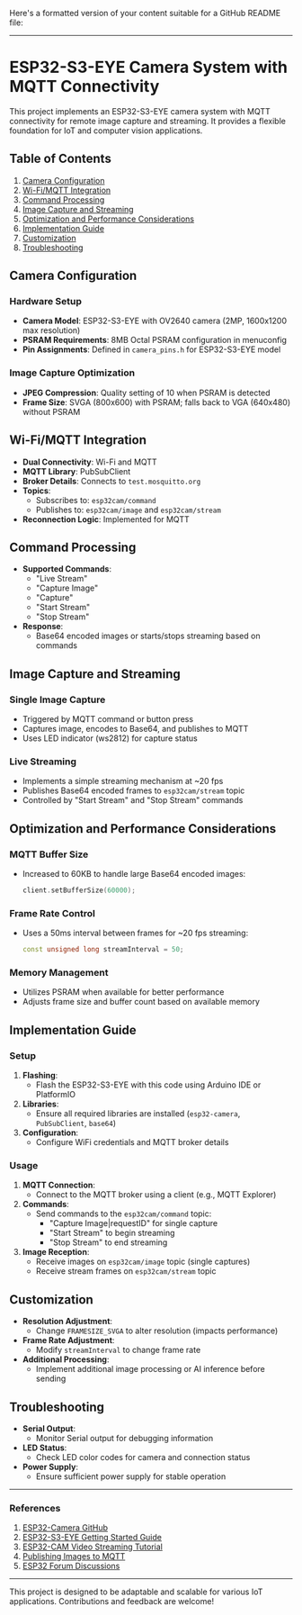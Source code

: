 Here's a formatted version of your content suitable for a GitHub README file:

---

# ESP32-S3-EYE Camera System with MQTT Connectivity

This project implements an ESP32-S3-EYE camera system with MQTT connectivity for remote image capture and streaming. It provides a flexible foundation for IoT and computer vision applications.

## Table of Contents
1. [Camera Configuration](#camera-configuration)
2. [Wi-Fi/MQTT Integration](#wi-fi-mqtt-integration)
3. [Command Processing](#command-processing)
4. [Image Capture and Streaming](#image-capture-and-streaming)
5. [Optimization and Performance Considerations](#optimization-and-performance-considerations)
6. [Implementation Guide](#implementation-guide)
7. [Customization](#customization)
8. [Troubleshooting](#troubleshooting)

## Camera Configuration
### Hardware Setup
- **Camera Model**: ESP32-S3-EYE with OV2640 camera (2MP, 1600x1200 max resolution)
- **PSRAM Requirements**: 8MB Octal PSRAM configuration in menuconfig
- **Pin Assignments**: Defined in `camera_pins.h` for ESP32-S3-EYE model

### Image Capture Optimization
- **JPEG Compression**: Quality setting of 10 when PSRAM is detected
- **Frame Size**: SVGA (800x600) with PSRAM; falls back to VGA (640x480) without PSRAM

## Wi-Fi/MQTT Integration
- **Dual Connectivity**: Wi-Fi and MQTT
- **MQTT Library**: PubSubClient
- **Broker Details**: Connects to `test.mosquitto.org`
- **Topics**:
  - Subscribes to: `esp32cam/command`
  - Publishes to: `esp32cam/image` and `esp32cam/stream`
- **Reconnection Logic**: Implemented for MQTT

## Command Processing
- **Supported Commands**:
  - "Live Stream"
  - "Capture Image"
  - "Capture"
  - "Start Stream"
  - "Stop Stream"
- **Response**:
  - Base64 encoded images or starts/stops streaming based on commands

## Image Capture and Streaming
### Single Image Capture
- Triggered by MQTT command or button press
- Captures image, encodes to Base64, and publishes to MQTT
- Uses LED indicator (ws2812) for capture status

### Live Streaming
- Implements a simple streaming mechanism at ~20 fps
- Publishes Base64 encoded frames to `esp32cam/stream` topic
- Controlled by "Start Stream" and "Stop Stream" commands

## Optimization and Performance Considerations
### MQTT Buffer Size
- Increased to 60KB to handle large Base64 encoded images:
  ```cpp
  client.setBufferSize(60000);
  ```

### Frame Rate Control
- Uses a 50ms interval between frames for ~20 fps streaming:
  ```cpp
  const unsigned long streamInterval = 50;
  ```

### Memory Management
- Utilizes PSRAM when available for better performance
- Adjusts frame size and buffer count based on available memory

## Implementation Guide
### Setup
1. **Flashing**:
   - Flash the ESP32-S3-EYE with this code using Arduino IDE or PlatformIO
2. **Libraries**:
   - Ensure all required libraries are installed (`esp32-camera`, `PubSubClient`, `base64`)
3. **Configuration**:
   - Configure WiFi credentials and MQTT broker details

### Usage
1. **MQTT Connection**:
   - Connect to the MQTT broker using a client (e.g., MQTT Explorer)
2. **Commands**:
   - Send commands to the `esp32cam/command` topic:
     - "Capture Image|requestID" for single capture
     - "Start Stream" to begin streaming
     - "Stop Stream" to end streaming
3. **Image Reception**:
   - Receive images on `esp32cam/image` topic (single captures)
   - Receive stream frames on `esp32cam/stream` topic

## Customization
- **Resolution Adjustment**:
  - Change `FRAMESIZE_SVGA` to alter resolution (impacts performance)
- **Frame Rate Adjustment**:
  - Modify `streamInterval` to change frame rate
- **Additional Processing**:
  - Implement additional image processing or AI inference before sending

## Troubleshooting
- **Serial Output**:
  - Monitor Serial output for debugging information
- **LED Status**:
  - Check LED color codes for camera and connection status
- **Power Supply**:
  - Ensure sufficient power supply for stable operation

---

### References
1. [ESP32-Camera GitHub](https://github.com/espressif/esp32-camera)
2. [ESP32-S3-EYE Getting Started Guide](https://github.com/espressif/esp-who/blob/master/docs/en/get-started/ESP32-S3-EYE_Getting_Started_Guide.md)
3. [ESP32-CAM Video Streaming Tutorial](https://randomnerdtutorials.com/esp32-cam-video-streaming-web-server-camera-home-assistant/)
4. [Publishing Images to MQTT](https://arduino.stackexchange.com/questions/72429/esp32-cam-publish-image-to-mqtt)
5. [ESP32 Forum Discussions](https://www.esp32.com/viewtopic.php?t=42397)

---

This project is designed to be adaptable and scalable for various IoT applications. Contributions and feedback are welcome!
